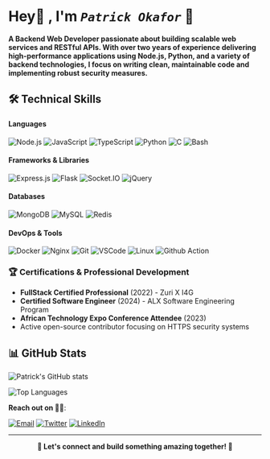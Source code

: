 # Hey👋 , I'm ***`Patrick Okafor`*** 👾

**A Backend Web Developer passionate about building scalable web services and RESTful APIs. With over two years of experience delivering high-performance applications using Node.js, Python, and a variety of backend technologies, I focus on writing clean, maintainable code and implementing robust security measures.**

## 🛠️ Technical Skills

#### Languages

![Node.js](https://img.shields.io/badge/Nodejs-339933?style=for-the-badge&logo=nodedotjs&logoColor=white) ![JavaScript](https://img.shields.io/badge/JavaScript-F7DF1E?style=for-the-badge&logo=javascript&logoColor=black) ![TypeScript](https://img.shields.io/badge/TypeScript-007ACC?style=for-the-badge&logo=typescript&logoColor=white) ![Python](https://img.shields.io/badge/Python-3776AB?style=for-the-badge&logo=python&logoColor=white) ![C](https://img.shields.io/badge/C-00599C?style=for-the-badge&logo=c&logoColor=white) ![Bash](https://img.shields.io/badge/Bash-4EAA25?style=for-the-badge&logo=gnu-bash&logoColor=white)

#### Frameworks & Libraries

![Express.js](https://img.shields.io/badge/Expressjs-000000?style=for-the-badge&logo=express&logoColor=white) ![Flask](https://img.shields.io/badge/Flask-000000?style=for-the-badge&logo=flask&logoColor=white) ![Socket.IO](https://img.shields.io/badge/Socket.io-010101?style=for-the-badge&logo=socket.io&logoColor=white) ![jQuery](https://img.shields.io/badge/jQuery-0769AD?style=for-the-badge&logo=jquery&logoColor=white)

#### Databases

![MongoDB](https://img.shields.io/badge/MongoDB-47A248?style=for-the-badge&logo=mongodb&logoColor=white) ![MySQL](https://img.shields.io/badge/MySQL-4479A1?style=for-the-badge&logo=mysql&logoColor=white) ![Redis](https://img.shields.io/badge/Redis-DC382D?style=for-the-badge&logo=redis&logoColor=white)

#### DevOps & Tools

![Docker](https://img.shields.io/badge/Docker-2496ED?style=for-the-badge&logo=docker&logoColor=white) ![Nginx](https://img.shields.io/badge/Nginx-009639?style=for-the-badge&logo=nginx&logoColor=white) ![Git](https://img.shields.io/badge/Git-F05032?style=for-the-badge&logo=git&logoColor=white) ![VSCode](https://img.shields.io/badge/VSCode-007ACC?style=for-the-badge&logo=visual-studio-code&logoColor=white) ![Linux](https://img.shields.io/badge/Linux-FCC624?style=for-the-badge&logo=linux&logoColor=black) ![Github Action](https://img.shields.io/badge/GitHub-Action-FCC624?style=for-the-badge&logo=GitHub_Action&logoColor=black)

### 🏆 Certifications & Professional Development

- **FullStack Certified Professional** (2022) - Zuri X I4G
- **Certified Software Engineer** (2024) - ALX Software Engineering Program
- **African Technology Expo Conference Attendee** (2023)
- Active open-source contributor focusing on HTTPS security systems

## 📊 GitHub Stats

<div align="left">
  
![Patrick's GitHub stats](https://github-readme-stats.vercel.app/api?username=patoski-patoski&show_icons=true&theme=radical)
  
![Top Languages](https://github-readme-stats.vercel.app/api/top-langs/?username=patoski-patoski&layout=compact&theme=radical)

</div>

**Reach out on 🤙🏾**:
<div align="left">

[![Email](https://img.shields.io/badge/Email-codesbypatrick%40gmail.com-blue?style=flat-square&logo=gmail)](mailto:codesbypatrick@gmail.com)
[![Twitter](https://img.shields.io/badge/Twitter-1DA1F2?style=flat-square&logo=twitter&logoColor=white)](https://twitter.com/codesbypatrick)
[![LinkedIn](https://img.shields.io/badge/LinkedIn-0077B5?style=flat-square&logo=linkedin&logoColor=white)](https://www.linkedin.com/in/patrick-okafor-c/)

</div>

---

<div align="center">

  **🌟 Let's connect and build something amazing together! 🌟**
</div>
